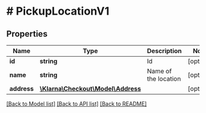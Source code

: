 # # PickupLocationV1

## Properties

Name | Type | Description | Notes
------------ | ------------- | ------------- | -------------
**id** | **string** | Id | [optional]
**name** | **string** | Name of the location | [optional]
**address** | [**\Klarna\Checkout\Model\Address**](Address.md) |  | [optional]

[[Back to Model list]](../../README.md#models) [[Back to API list]](../../README.md#endpoints) [[Back to README]](../../README.md)
